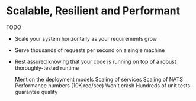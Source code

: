 # Scalable, Resilient and Performant

TODO
* Scale your system horizontally as your requirements grow
* Serve thousands of requests per second on a single machine
* Rest assured knowing that your code is running on top of a robust thoroughly-tested runtime

  Mention the deployment models
  Scaling of services
  Scaling of NATS
  Performance numbers (10K req/sec)
  Won’t crash
  Hundreds of unit tests guarantee quality
